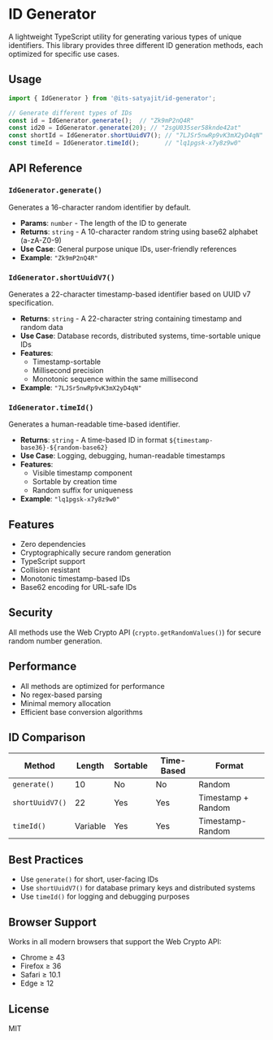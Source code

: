 # ID Generator

A lightweight TypeScript utility for generating various types of unique identifiers. This library provides three different ID generation methods, each optimized for specific use cases.


## Usage

```typescript
import { IdGenerator } from '@its-satyajit/id-generator';

// Generate different types of IDs
const id = IdGenerator.generate();  // "Zk9mP2nQ4R"
const id20 = IdGenerator.generate(20); // "2sgU035ser58knde42at"           
const shortId = IdGenerator.shortUuidV7(); // "7LJSr5nwRp9vK3mX2yD4qN"
const timeId = IdGenerator.timeId();       // "lq1pgsk-x7y8z9w0"
```

## API Reference

### `IdGenerator.generate()`

Generates a 16-character random identifier by default.

- **Params**: `number` - The length of the ID to generate
- **Returns**: `string` - A 10-character random string using base62 alphabet (a-zA-Z0-9)
- **Use Case**: General purpose unique IDs, user-friendly references
- **Example**: `"Zk9mP2nQ4R"`

### `IdGenerator.shortUuidV7()`

Generates a 22-character timestamp-based identifier based on UUID v7 specification.

- **Returns**: `string` - A 22-character string containing timestamp and random data
- **Use Case**: Database records, distributed systems, time-sortable unique IDs
- **Features**:
  - Timestamp-sortable
  - Millisecond precision
  - Monotonic sequence within the same millisecond
- **Example**: `"7LJSr5nwRp9vK3mX2yD4qN"`

### `IdGenerator.timeId()`

Generates a human-readable time-based identifier.

- **Returns**: `string` - A time-based ID in format `${timestamp-base36}-${random-base62}`
- **Use Case**: Logging, debugging, human-readable timestamps
- **Features**:
  - Visible timestamp component
  - Sortable by creation time
  - Random suffix for uniqueness
- **Example**: `"lq1pgsk-x7y8z9w0"`

## Features

- Zero dependencies
- Cryptographically secure random generation
- TypeScript support
- Collision resistant
- Monotonic timestamp-based IDs
- Base62 encoding for URL-safe IDs

## Security

All methods use the Web Crypto API (`crypto.getRandomValues()`) for secure random number generation.

## Performance

- All methods are optimized for performance
- No regex-based parsing
- Minimal memory allocation
- Efficient base conversion algorithms

## ID Comparison

| Method | Length | Sortable | Time-Based | Format |
|--------|---------|-----------|------------|---------|
| `generate()` | 10 | No | No | Random |
| `shortUuidV7()` | 22 | Yes | Yes | Timestamp + Random |
| `timeId()` | Variable | Yes | Yes | Timestamp-Random |

## Best Practices

- Use `generate()` for short, user-facing IDs
- Use `shortUuidV7()` for database primary keys and distributed systems
- Use `timeId()` for logging and debugging purposes

## Browser Support

Works in all modern browsers that support the Web Crypto API:
- Chrome ≥ 43
- Firefox ≥ 36
- Safari ≥ 10.1
- Edge ≥ 12

## License

MIT
